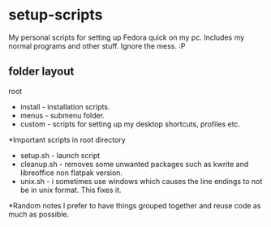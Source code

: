 # setup-scripts
My personal scripts for setting up Fedora quick on my pc.
Includes my normal programs and other stuff. Ignore the mess. :P

folder layout
-------------
root
* install - installation scripts.
* menus - submenu folder.
* custom - scripts for setting up my desktop shortcuts, profiles etc.


*Important scripts in root directory
* setup.sh - launch script
* cleanup.sh - removes some unwanted packages such as kwrite and libreoffice non flatpak version.
* unix.sh - i sometimes use windows which causes the line endings to not be in unix format. This fixes it.

*Random notes
I prefer to have things grouped together and reuse code as much as possible.